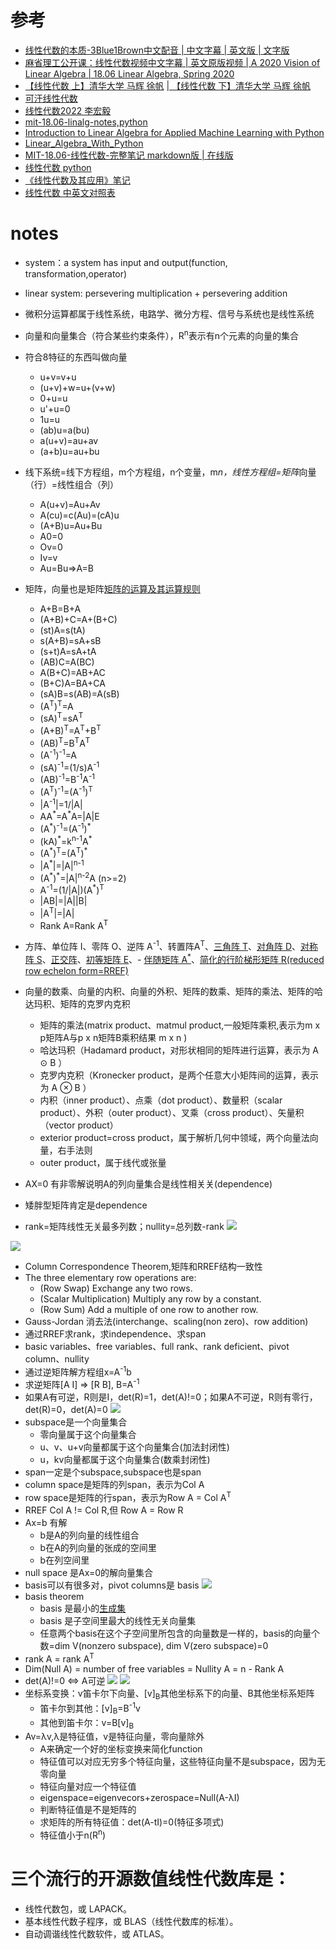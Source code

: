 # 参考
- [线性代数的本质-3Blue1Brown中文配音](https://www.bilibili.com/video/BV1ib411t7YR?p=1)[ | 中文字幕](https://www.bilibili.com/video/BV1ys411472E)[ | 英文版](https://www.youtube.com/playlist?list=PLZHQObOWTQDPD3MizzM2xVFitgF8hE_ab)[ | 文字版](https://o1zys.github.io/2018/01/03/EssenceOfLinearAlgebra/)
- [麻省理工公开课：线性代数视频中文字幕](https://open.163.com/newview/movie/courseintro?newurl=%2Fspecial%2Fopencourse%2Fdaishu.html)[ | 英文原版视频](https://ocw.mit.edu/courses/mathematics/18-06-linear-algebra-spring-2010/)[ | A 2020 Vision of Linear Algebra](https://ocw.mit.edu/resources/res-18-010-a-2020-vision-of-linear-algebra-spring-2020/index.htm)[ | 18.06 Linear Algebra, Spring 2020](https://mitmath.github.io/1806/)
- [【线性代数 上】清华大学 马辉 徐帆](https://www.bilibili.com/video/BV11z4y1f7ym/) [| 【线性代数 下】清华大学 马辉 徐帆](https://www.bilibili.com/video/BV14k4y1y7uR/)
- [可汗线性代数](https://www.khanacademy.org/math/linear-algebra)
- [线性代数2022 李宏毅](https://www.bilibili.com/video/BV16q4y1e7Cm?p=2)
- [mit-18.06-linalg-notes,python](https://github.com/apachecn/mit-18.06-linalg-notes)
- [Introduction to Linear Algebra for Applied Machine Learning with Python](https://pabloinsente.github.io/intro-linear-algebra)
- [Linear_Algebra_With_Python](https://github.com/MacroAnalyst/Linear_Algebra_With_Python)
- [MIT-18.06-线性代数-完整笔记 markdown版](https://github.com/guokaide/linear-algebra)[ | 在线版](https://linalg.apachecn.org/#/)
- [线性代数 python](https://github.com/meichaofan/linear-algebra)
- [《线性代数及其应用》笔记](https://github.com/huangtinglin/Linear-Algebra-and-Its-Applications-notes)
- [线性代数 中英文对照表](http://www.gaoshufudao.com/LinearAlgebra_Word.aspx)
# notes
- system：a system has input and output(function, transformation,operator)
- linear system: persevering multiplication + persevering addition
- 微积分运算都属于线性系统，电路学、微分方程、信号与系统也是线性系统
- 向量和向量集合（符合某些约束条件），R<sup>n</sup>表示有n个元素的向量的集合
- 符合8特征的东西叫做向量
  + u+v=v+u
  + (u+v)+w=u+(v+w)
  + 0+u=u
  + u'+u=0
  + 1u=u
  + (ab)u=a(bu)
  + a(u+v)=au+av
  + (a+b)u=au+bu
- 线下系统=线下方程组，m个方程组，n个变量，m*n，线性方程组=矩阵*向量（行）=线性组合（列）
  + A(u+v)=Au+Av
  + A(cu)=c(Au)=(cA)u
  + (A+B)u=Au+Bu
  + A0=0
  + Ov=0
  + Iv=v
  + Au=Bu=>A=B
- 矩阵，向量也是矩阵[矩阵的运算及其运算规则](http://www2.edu-edu.com.cn/lesson_crs78/self/j_0022/soft/ch0605.html)
  + A+B=B+A
  + (A+B)+C=A+(B+C)
  + (st)A=s(tA)
  + s(A+B)=sA+sB
  + (s+t)A=sA+tA
  + (AB)C=A(BC)
  + A(B+C)=AB+AC
  + (B+C)A=BA+CA
  + (sA)B=s(AB)=A(sB)
  + (A<sup>T</sup>)<sup>T</sup>=A
  + (sA)<sup>T</sup>=sA<sup>T</sup>
  + (A+B)<sup>T</sup>=A<sup>T</sup>+B<sup>T</sup>
  + (AB)<sup>T</sup>=B<sup>T</sup>A<sup>T</sup>
  + (A<sup>-1</sup>)<sup>-1</sup>=A
  + (sA)<sup>-1</sup>=(1/s)A<sup>-1</sup>
  + (AB)<sup>-1</sup>=B<sup>-1</sup>A<sup>-1</sup>
  + (A<sup>T</sup>)<sup>-1</sup>=(A<sup>-1</sup>)<sup>T</sup>
  + |A<sup>-1</sup>|=1/|A|
  + AA<sup>\*</sup>=A<sup>\*</sup>A=|A|E
  + (A<sup>\*</sup>)<sup>-1</sup>=(A<sup>-1</sup>)<sup>\*</sup>
  + (kA)<sup>\*</sup>=k<sup>n-1</sup>A<sup>\*</sup>
  + (A<sup>\*</sup>)<sup>T</sup>=(A<sup>T</sup>)<sup>\*</sup>
  + |A<sup>*</sup>|=|A|<sup>n-1</sup>
  + (A<sup>\*</sup>)<sup>\*</sup>=|A|<sup>n-2</sup>A (n>=2)
  + A<sup>-1</sup>=(1/|A|)(A<sup>*</sup>)<sup>T</sup>
  + |AB|=|A||B|
  + |A<sup>T</sup>|=|A|
  + Rank A=Rank A<sup>T</sup>

- 方阵、单位阵 I、零阵 O、逆阵 A<sup>-1</sup>、转置阵A<sup>T</sup>、[三角阵 T](https://zh.wikipedia.org/wiki/%E4%B8%89%E8%A7%92%E7%9F%A9%E9%98%B5)、[对角阵 D](https://zh.wikipedia.org/wiki/%E5%B0%8D%E8%A7%92%E7%9F%A9%E9%99%A3)、[对称阵 S](https://math.fandom.com/zh/wiki/%E5%AF%B9%E7%A7%B0%E7%9F%A9%E9%98%B5?variant=zh)、[正交阵](https://zh.wikipedia.org/wiki/%E6%AD%A3%E4%BA%A4%E7%9F%A9%E9%98%B5)、[初等矩阵 E](https://baike.baidu.com/item/%E5%88%9D%E7%AD%89%E7%9F%A9%E9%98%B5/5538659)、- [伴随矩阵 A<sup>*</sup>](https://baike.baidu.com/item/%E4%BC%B4%E9%9A%8F%E7%9F%A9%E9%98%B5/10034983)、[简化的行阶梯形矩阵 R(reduced row echelon form=RREF)](https://ww2.mathworks.cn/help/matlab/ref/rref.html)
- 向量的数乘、向量的内积、向量的外积、矩阵的数乘、矩阵的乘法、矩阵的哈达玛积、矩阵的克罗内克积
  - 矩阵的乘法(matrix product、matmul product,一般矩阵乘积,表示为m x p矩阵A与p x n矩阵B乘积结果 m x n )
  - 哈达玛积（Hadamard product，对形状相同的矩阵进行运算，表示为 A ⊙ B ）
  - 克罗内克积（Kronecker product，是两个任意大小矩阵间的运算，表示为 A ⊗ B ）
  - 内积（inner product）、点乘（dot product）、数量积（scalar product）、外积（outer product）、叉乘（cross product）、矢量积（vector product）
  - exterior product=cross product，属于解析几何中领域，两个向量法向量，右手法则
  - outer product，属于线代或张量
- AX=0 有非零解说明A的列向量集合是线性相关关(dependence)
- 矮胖型矩阵肯定是dependence
- rank=矩阵线性无关最多列数；nullity=总列数-rank
![](rank.png)

![](solution.png)
- Column Correspondence Theorem,矩阵和RREF结构一致性
- The three elementary row operations are: 
  - (Row Swap) Exchange any two rows. 
  - (Scalar Multiplication) Multiply any row by a constant. 
  - (Row Sum) Add a multiple of one row to another row.
- Gauss-Jordan 消去法(interchange、scaling(non zero)、row addition)
- 通过RREF求rank，求independence、求span
- basic variables、free variables、full rank、rank deficient、pivot column、nullity
- 通过逆矩阵解方程组x=A<sup>-1</sup>b
- 求逆矩阵[A I] => [R B], B=A<sup>-1</sup>
- 如果A有可逆，R则是I，det(R)=1，det(A)!=0；如果A不可逆，R则有零行，det(R)=0，det(A)=0
![](invertible.png)
- subspace是一个向量集合
  + 零向量属于这个向量集合
  + u、v、u+v向量都属于这个向量集合(加法封闭性)
  + u，kv向量都属于这个向量集合(数乘封闭性)
- span一定是个subspace,subspace也是span
- column space是矩阵的列span，表示为Col A
- row space是矩阵的行span，表示为Row A = Col A<sup>T</sup>
- RREF Col A != Col R,但 Row A = Row R
- Ax=b 有解
  + b是A的列向量的线性组合
  + b在A的列向量的张成的空间里
  + b在列空间里
 - null space 是Ax=0的解向量集合
 - basis可以有很多对，pivot columns是 basis
 ![](pivot.png)
 - basis theorem
   + basis 是最小的[生成集](https://math.stackexchange.com/questions/3089880/minimal-generating-set)
   + basis 是子空间里最大的线性无关向量集
   + 任意两个basis在这个子空间里所包含的向量数是一样的，basis的向量个数=dim V(nonzero subspace), dim V(zero subspace)=0
- rank A = rank A<sup>T</sup>
- Dim(Null A) = number of free variables = Nullity A = n - Rank A
- det(A)!=0 <=> A可逆
![](det.png)
![](detp3.png)
- 坐标系变换：v笛卡尔下向量、[v]<sub>B</sub>其他坐标系下的向量、B其他坐标系矩阵
  - 笛卡尔到其他：[v]<sub>B</sub>=B<sup>-1</sup>v
  - 其他到笛卡尔：v=B[v]<sub>B</sub>
- Av=λv,λ是特征值，v是特征向量，零向量除外
  - A来确定一个好的坐标变换来简化function
  - 特征值可以对应无穷多个特征向量，这些特征向量不是subspace，因为无零向量
  - 特征向量对应一个特征值
  - eigenspace=eigenvecors+zerospace=Null(A-λI)
  - 判断特征值是不是矩阵的
  - 求矩阵的所有特征值：det(A-tI)=0(特征多项式)
  - 特征值小于n(R<sup>n</sup>)
# 三个流行的开源数值线性代数库是：
- 线性代数包，或 LAPACK。
- 基本线性代数子程序，或 BLAS（线性代数库的标准）。
- 自动调谐线性代数软件，或 ATLAS。




